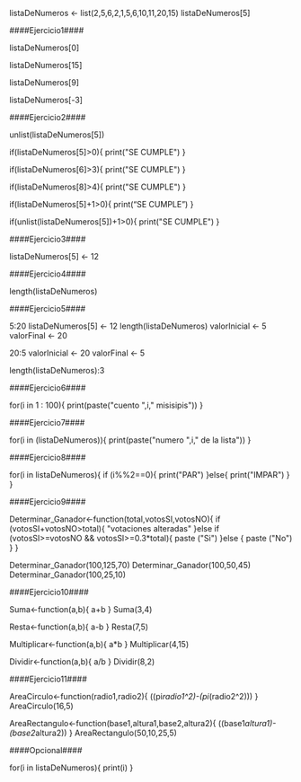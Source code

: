 listaDeNumeros <- list(2,5,6,2,1,5,6,10,11,20,15)
listaDeNumeros[5]

####Ejercicio1####

listaDeNumeros[0]

listaDeNumeros[15]

listaDeNumeros[9] 

listaDeNumeros[-3]

####Ejercicio2####

unlist(listaDeNumeros[5])

if(listaDeNumeros[5]>0){
print("SE CUMPLE")
}

if(listaDeNumeros[6]>3){
print("SE CUMPLE")
}

if(listaDeNumeros[8]>4){
print("SE CUMPLE")
}

if(listaDeNumeros[5]+1>0){
print(“SE CUMPLE”)
}

if(unlist(listaDeNumeros[5])+1>0){
  print("SE CUMPLE")
}

####Ejercicio3####

listaDeNumeros[5] <- 12

####Ejercicio4####

length(listaDeNumeros)

####Ejercicio5####

5:20
listaDeNumeros[5] <- 12
length(listaDeNumeros)
valorInicial <- 5 
valorFinal <- 20

20:5
valorInicial <- 20
valorFinal <- 5

  length(listaDeNumeros):3

####Ejercicio6####

for(i in 1 : 100){
  print(paste("cuento ",i," misisipis"))
}

####Ejercicio7####

for(i in (listaDeNumeros)){
  print(paste("numero ",i," de la lista"))
}

####Ejercicio8####

for(i in listaDeNumeros){
  if (i%%2==0){
    print("PAR")
  }else{
    print("IMPAR")
  }
}

####Ejercicio9####

Determinar_Ganador<-function(total,votosSI,votosNO){
  if (votosSI+votosNO>total){
    "votaciones alteradas"
  }else if (votosSI>=votosNO && votosSI>=0.3*total){
    paste ("Si")
  }else {
    paste ("No")
  }
}

Determinar_Ganador(100,125,70)
Determinar_Ganador(100,50,45)
Determinar_Ganador(100,25,10)

####Ejercicio10####

Suma<-function(a,b){
  a+b
}
Suma(3,4)

Resta<-function(a,b){
  a-b
}
Resta(7,5)

Multiplicar<-function(a,b){
  a*b
}
Multiplicar(4,15)

Dividir<-function(a,b){
  a/b
}
Dividir(8,2)

####Ejercicio11####

AreaCirculo<-function(radio1,radio2){
  ((pi*radio1^2)-(pi*(radio2^2)))
}
AreaCirculo(16,5)

AreaRectangulo<-function(base1,altura1,base2,altura2){
  ((base1*altura1)-(base2*altura2))
}
AreaRectangulo(50,10,25,5)

####Opcional####

for(i in listaDeNumeros){
  print(i)
}

